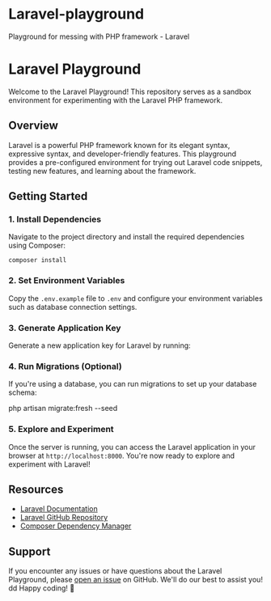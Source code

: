 # Laravel-playground
 Playground for messing with PHP framework - Laravel

# Laravel Playground

Welcome to the Laravel Playground! This repository serves as a sandbox environment for experimenting with the Laravel PHP framework.

## Overview

Laravel is a powerful PHP framework known for its elegant syntax, expressive syntax, and developer-friendly features. This playground provides a pre-configured environment for trying out Laravel code snippets, testing new features, and learning about the framework.

## Getting Started


### 1. Install Dependencies

Navigate to the project directory and install the required dependencies using Composer:
```
composer install

```

### 2. Set Environment Variables

Copy the `.env.example` file to `.env` and configure your environment variables such as database connection settings.

### 3. Generate Application Key

Generate a new application key for Laravel by running:


### 4. Run Migrations (Optional)

If you're using a database, you can run migrations to set up your database schema:

php artisan migrate:fresh --seed


### 5. Explore and Experiment

Once the server is running, you can access the Laravel application in your browser at `http://localhost:8000`. You're now ready to explore and experiment with Laravel!

## Resources

- [Laravel Documentation](https://laravel.com/docs)
- [Laravel GitHub Repository](https://github.com/laravel/laravel)
- [Composer Dependency Manager](https://getcomposer.org/)

## Support

If you encounter any issues or have questions about the Laravel Playground, please [open an issue](https://github.com/yourusername/laravel-playground/issues) on GitHub. We'll do our best to assist you!
dd
Happy coding! 🚀

